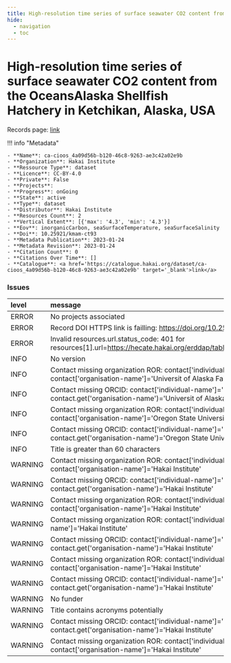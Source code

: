 ```yaml
---
title: High-resolution time series of surface seawater CO2 content from the OceansAlaska Shellfish Hatchery in Ketchikan, Alaska, USA
hide:
  - navigation
  - toc
---
```


# High-resolution time series of surface seawater CO2 content from the OceansAlaska Shellfish Hatchery in Ketchikan, Alaska, USA

Records page: <a href='https://catalogue.hakai.org/dataset/ca-cioos_4a09d56b-b120-46c8-9263-ae3c42a02e9b' target='_blank'>link</a>

<div id='map'></div>

!!! info "Metadata"
    
    - **Name**: ca-cioos_4a09d56b-b120-46c8-9263-ae3c42a02e9b 
    - **Organization**: Hakai Institute 
    - **Ressource Type**: dataset 
    - **Licence**: CC-BY-4.0 
    - **Private**: False 
    - **Projects**:  
    - **Progress**: onGoing 
    - **State**: active 
    - **Type**: dataset 
    - **Distributor**: Hakai Institute 
    - **Resources Count**: 2 
    - **Vertical Extent**: [{'max': '4.3', 'min': '4.3'}] 
    - **Eov**: inorganicCarbon, seaSurfaceTemperature, seaSurfaceSalinity 
    - **Doi**: 10.25921/kmam-ct93 
    - **Metadata Publication**: 2023-01-24 
    - **Metadata Revision**: 2023-01-24 
    - **Citation Count**: 0 
    - **Citations Over Time**: [] 
    - **Catalogue**: <a href='https://catalogue.hakai.org/dataset/ca-cioos_4a09d56b-b120-46c8-9263-ae3c42a02e9b' target='_blank'>link</a> 

### Issues

| level   | message                                                                                                                                          |
|:--------|:-------------------------------------------------------------------------------------------------------------------------------------------------|
| ERROR   | No projects associated                                                                                                                           |
| ERROR   | Record DOI HTTPS link is failling: https://doi.org/10.25921/kmam-ct93 status_code=502                                                            |
| ERROR   | Invalid resources.url.status_code: 401 for resources[1].url=https://hecate.hakai.org/erddap/tabledap/HakaiKetchikanBoLResearch.html              |
| INFO    | No version                                                                                                                                       |
| INFO    | Contact missing organization ROR:  contact['individual-name']='M. Monacci, Natalie' contact['organisation-name']='Universit of Alaska Fairbanks' |
| INFO    | Contact missing ORCID: contact['individual-name']='M. Monacci, Natalie' contact.get('organisation-name')='Universit of Alaska Fairbanks'         |
| INFO    | Contact missing organization ROR:  contact['individual-name']='Hales, Burke' contact['organisation-name']='Oregon State University'              |
| INFO    | Contact missing ORCID: contact['individual-name']='Hales, Burke' contact.get('organisation-name')='Oregon State University'                      |
| INFO    | Title is greater than 60 characters                                                                                                              |
| WARNING | Contact missing organization ROR:  contact['individual-name']='Evans, Wiley' contact['organisation-name']='Hakai Institute'                      |
| WARNING | Contact missing ORCID: contact['individual-name']='Evans, Wiley' contact.get('organisation-name')='Hakai Institute'                              |
| WARNING | Contact missing organization ROR:  contact['individual-name']='Weekes, Carrie' contact['organisation-name']='Hakai Institute'                    |
| WARNING | Contact missing organization ROR:  contact['individual-name']='' contact['organisation-name']='Hakai Institute'                                  |
| WARNING | Contact missing ORCID: contact['individual-name']='Pocock, Katie' contact.get('organisation-name')='Hakai Institute'                             |
| WARNING | Contact missing organization ROR:  contact['individual-name']='Evans, Wiley' contact['organisation-name']='Hakai Institute'                      |
| WARNING | Contact missing ORCID: contact['individual-name']='Evans, Wiley' contact.get('organisation-name')='Hakai Institute'                              |
| WARNING | No funder                                                                                                                                        |
| WARNING | Title contains acronyms potentially                                                                                                              |
| WARNING | Contact missing ORCID: contact['individual-name']='Weekes, Carrie' contact.get('organisation-name')='Hakai Institute'                            |
| WARNING | Contact missing organization ROR:  contact['individual-name']='Pocock, Katie' contact['organisation-name']='Hakai Institute'                     |

<script>
   document.addEventListener("DOMContentLoaded", function() {
    var map = L.map('map').setView([51.505, -125.09], 5);
    L.tileLayer('https://tile.openstreetmap.org/{z}/{x}/{y}.png', {
        maxZoom: 19,
        attribution: '&copy; <a href="http://www.openstreetmap.org/copyright">OpenStreetMap</a>'
    }).addTo(map);
    var geojsonFeature = {
        "type": "Feature",
        "properties": {
            "name" : "High-resolution time series of surface seawater CO2 content from the OceansAlaska Shellfish Hatchery in Ketchikan, Alaska, USA"
        },
        "geometry": {'type': 'Point', 'coordinates': [-131.5954, 55.315]}
    }
    L.geoJSON(geojsonFeature).addTo(map);
   })
</script>